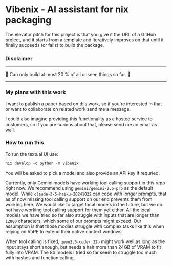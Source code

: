 # Vibenix - AI assistant for nix packaging

The elevator pitch for this project is that you give it the URL of a GitHub project,
and it starts from a template and iteratively improves on that until it finally succeeds (or fails) to build the package.

### Disclaimer

---

🚧 Can only build at most 20 % of all unseen things so far. 🚧

---

### My plans with this work

I want to publish a paper based on this work, so if you're interested in that or want to collaborate on related work send me a message.

I could also imagine providing this functionality as a hosted service to customers, so if you are curious about that, please send me an email as well.

### How to run this

To run the textual UI use:
```
nix develop -c python -m vibenix
```

You will be asked to pick a model and also provide an API key if requried.

Currently, only Gemini models have working tool calling support in this repo right now. We recommend using `gemini/gemini-2.5-pro` as the default model.
While `claude-3-5-haiku-20241022` can cope with longer prompts, that as of now missing tool calling support on our end prevents them from working here.
We would like to target local models in the future, but we do not have working tool calling support for them yet either.
All the local models we have tried so far also struggle with inputs that are longer than `12000` characters, which some of our prompts might exceed.
Our assumption is that those modles struggle with complex tasks like this when relying on RoPE to extend their native context windows.


When tool calling is fixed, `qwen2.5-coder:32b` might work well as long as the input stays short enough, but needs a hair more than 24GB of VRAM to fit fully into VRAM. The 8b models I tried so far seem to struggle too much with hashes and function calling.
